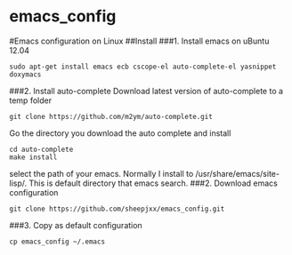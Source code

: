 emacs_config
============
#Emacs configuration on Linux
##Install
###1. Install emacs on uBuntu 12.04
```
sudo apt-get install emacs ecb cscope-el auto-complete-el yasnippet doxymacs
```
###2. Install auto-complete
Download latest version of auto-complete to a temp folder
```
git clone https://github.com/m2ym/auto-complete.git
```
Go the directory you download the auto complete and install
```
cd auto-complete
make install
```
select the path of your emacs. Normally I install to /usr/share/emacs/site-lisp/. This is default directory that emacs search.
###2. Download emacs configuration
```
git clone https://github.com/sheepjxx/emacs_config.git
```
###3. Copy as default configuration
```
cp emacs_config ~/.emacs
```
